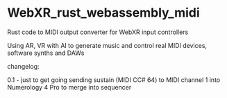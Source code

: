 # WebXR_rust_webassembly_midi
Rust code to MIDI output converter for WebXR input controllers

Using AR, VR with AI to generate music and control real MIDI devices, software synths and DAWs

changelog:

0.1 - just to get going sending sustain (MIDI CC# 64) to MIDI channel 1 into Numerology 4 Pro to merge into sequencer